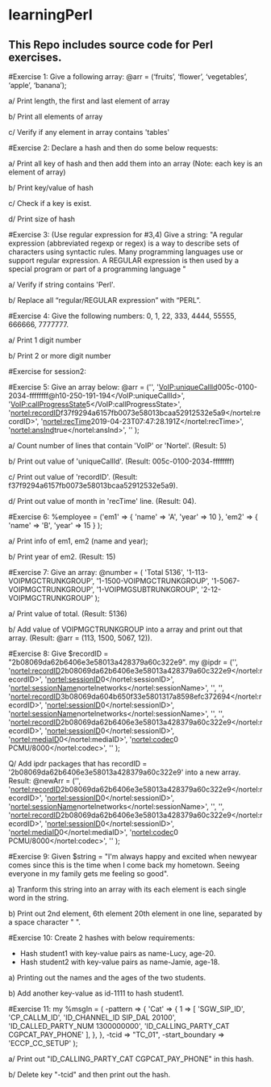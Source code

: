# learningPerl
## This Repo includes source code for Perl exercises.

#Exercise 1:
Give a following array: 
@arr = (‘fruits’, ‘flower’, ‘vegetables’, ‘apple’, ‘banana’);

a/ Print length,  the first and last element of  array

b/ Print all elements of array

c/ Verify if any element in array contains 'tables'

#Exercise 2:
Declare a hash and then do some below requests:

a/ Print all key of hash and then add them into an array (Note: each key is an element of array)

b/ Print key/value of hash

c/ Check if a key is exist.

d/ Print size of hash

#Exercise 3: (Use regular expression for #3,4)
Give a string: "A regular expression (abbreviated regexp or regex) is a way to describe sets of characters using syntactic rules. Many programming languages use or support regular expression. A REGULAR expression is then used by a special program or part of a programming language  " 

a/ Verify if string contains 'Perl'.

b/ Replace all “regular/REGULAR expression” with “PERL”.

#Exercise 4: 
Give the following numbers: 0, 1, 22, 333, 4444, 55555, 666666, 7777777.

a/ Print 1 digit number

b/ Print 2 or more digit number

#Exercise for session2:

#Exercise 5: Give an array below:
@arr = ('<IPDR xsi:type="test">',
'<VoIP:uniqueCallId>005c-0100-2034-ffffffff@h10-250-191-194</VoIP:uniqueCallId>',
'<VoIP:callProgressState>5</VoIP:callProgressState>',
'<nortel:recordID>f37f9294a6157fb0073e58013bcaa52912532e5a9</nortel:recordID>',
'<nortel:recTime>2019-04-23T07:47:28.191Z</nortel:recTime>',
'<nortel:ansInd>true</nortel:ansInd>',
'</IPDR>'
);

a/ Count number of lines that contain 'VoIP' or 'Nortel'. (Result: 5)

b/ Print out value of 'uniqueCallId'. (Result: 005c-0100-2034-ffffffff)

c/ Print out value of 'recordID'. (Result: f37f9294a6157fb0073e58013bcaa52912532e5a9).

d/ Print out value of month in 'recTime' line. (Result: 04).

#Exercise 6: %employee = ('em1' => { 'name' => 'A',
                                                              'year' => 10
                                                            },
                                            'em2' => { 'name' => 'B',
                                                             'year' => 15
                                                            }
                                             );

a/ Print info of em1, em2 (name and year);

b/ Print year of em2. (Result: 15)

#Exercise 7: Give an array:
@number = ( 'Total 5136',
'1-113-VOIPMGCTRUNKGROUP',
'1-1500-VOIPMGCTRUNKGROUP',
'1-5067-VOIPMGCTRUNKGROUP',
'1-VOIPMGSUBTRUNKGROUP',
'2-12-VOIPMGCTRUNKGROUP'
);

a/ Print value of total. (Result: 5136)

b/ Add value of VOIPMGCTRUNKGROUP into a array and print out that array. (Result: @arr = (113, 1500, 5067, 12)).

#Exercise 8: Give $recordID = "2b08069da62b6406e3e58013a428379a60c322e9".
my @ipdr = ('<IPDR xsi:type="nortel:Nortel-SDP">',
'<nortel:recordID>2b08069da62b6406e3e58013a428379a60c322e9</nortel:recordID>',
'<nortel:sessionID>0</nortel:sessionID>',
'<nortel:sessionName>nortelnetworks</nortel:sessionName>',
'</IPDR>',
'<IPDR xsi:type="nortel:Nortel-SDP">',
'<nortel:recordID>3b08069da604b650f33e5801317a8598efc372694</nortel:recordID>',
'<nortel:sessionID>0</nortel:sessionID>',
'<nortel:sessionName>nortelnetworks</nortel:sessionName>',
'</IPDR>',
'<IPDR xsi:type="nortel:Nortel-Codec-List">',
'<nortel:recordID>2b08069da62b6406e3e58013a428379a60c322e9</nortel:recordID>',
'<nortel:sessionID>0</nortel:sessionID>',
'<nortel:mediaID>0</nortel:mediaID>',
'<nortel:codec>0 PCMU/8000</nortel:codec>',
'</IPDR>'
);

Q/ Add ipdr packages that has recordID = '2b08069da62b6406e3e58013a428379a60c322e9' into a new array.
Result:
@newArr = ('<IPDR xsi:type="nortel:Nortel-SDP">',
'<nortel:recordID>2b08069da62b6406e3e58013a428379a60c322e9</nortel:recordID>',
'<nortel:sessionID>0</nortel:sessionID>',
'<nortel:sessionName>nortelnetworks</nortel:sessionName>',
'</IPDR>',
'<IPDR xsi:type="nortel:Nortel-Codec-List">',
'<nortel:recordID>2b08069da62b6406e3e58013a428379a60c322e9</nortel:recordID>',
'<nortel:sessionID>0</nortel:sessionID>',
'<nortel:mediaID>0</nortel:mediaID>',
'<nortel:codec>0 PCMU/8000</nortel:codec>',
'</IPDR>'
);

#Exercise 9: Given $string = "I'm always happy and excited when newyear comes since this is the time when I come back my hometown. Seeing everyone in my family gets me feeling so good".

a) Tranform this string into an array with its each element is each single word in the string.

b) Print out 2nd element, 6th element 20th element in one line, separated by a space character " ".

#Exercise 10: Create 2 hashes with below requirements:
 - Hash student1 with key-value pairs as name-Lucy, age-20.
 - Hash student2 with key-value pairs as name-Jamie, age-18. 

a) Printing out the names and the ages of the two students.

b) Add another key-value as id-1111 to hash student1.

#Exercise 11:
my %msgIn = (
  -pattern => {
  'Cat' => {
   1 => [
    'SGW_SIP_ID', 'CP_CALLM_ID',
    'ID_CHANNEL_ID  SIP_DAL 20100',
    'ID_CALLED_PARTY_NUM  1300000000',
    'ID_CALLING_PARTY_CAT  CGPCAT_PAY_PHONE'
   ],
  },
  },
  -tcid           => "TC_01",
  -start_boundary => 'ECCP_CC_SETUP'
);

a/ Print out "ID_CALLING_PARTY_CAT  CGPCAT_PAY_PHONE" in this hash.

b/ Delete key "-tcid" and then print out the hash.
